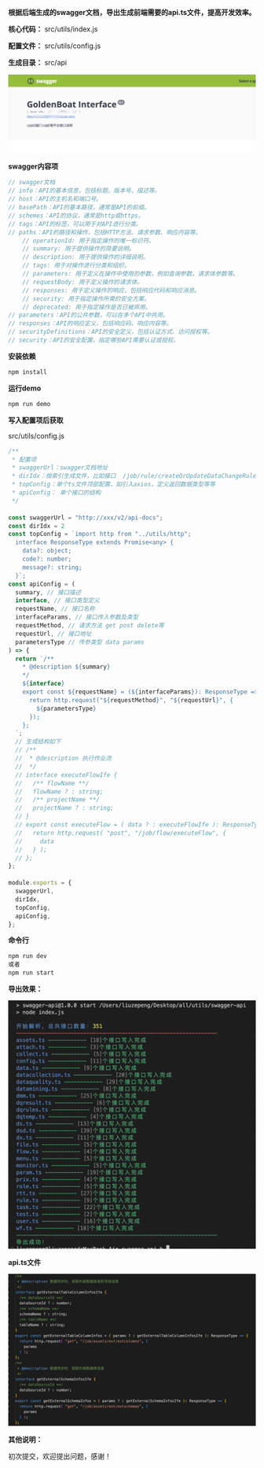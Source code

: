 **根据后端生成的swagger文档，导出生成前端需要的api.ts文件，提高开发效率。**

**核心代码：**  src/utils/index.js

**配置文件：**  src/utils/config.js 

**生成目录：**  src/api

![swagger](./src/assets/swagger.png)

**swagger内容项**

```javascript
// swagger文档
// info：API的基本信息，包括标题、版本号、描述等。
// host：API的主机名和端口号。
// basePath：API的基本路径，通常是API的前缀。
// schemes：API的协议，通常是http或https。
// tags：API的标签，可以用于对API进行分类。
// paths：API的路径和操作，包括HTTP方法、请求参数、响应内容等。
	// operationId: 用于指定操作的唯一标识符。
	// summary: 用于提供操作的简要说明。
	// description: 用于提供操作的详细说明。
	// tags: 用于对操作进行分类和组织。
	// parameters: 用于定义在操作中使用的参数，例如查询参数，请求体参数等。
	// requestBody: 用于定义操作的请求体。
	// responses: 用于定义操作的响应，包括响应代码和响应消息。
	// security: 用于指定操作所需的安全方案。
	// deprecated: 用于指定操作是否已被弃用。
// parameters：API的公共参数，可以在多个API中共用。
// responses：API的响应定义，包括响应码、响应内容等。
// securityDefinitions：API的安全定义，包括认证方式、访问授权等。
// security：API的安全配置，指定哪些API需要认证或授权。
```

**安装依赖**

```bash
npm install
```

**运行demo**

```bash
npm run demo
```

**写入配置项后获取**

src/utils/config.js

```javascript
/**
 * 配置项
 * swaggerUrl：swagger文档地址
 * dirIdx：按索引生成文件，比如接口  /job/rule/createOrUpdateDataChangeRules，根据job生成配置1，根据rule生成配置2
 * topConfig：单个ts文件顶部配置，如引入axios，定义返回数据类型等等
 * apiConfig： 单个接口的结构
 */

const swaggerUrl = "http://xxx/v2/api-docs";
const dirIdx = 2
const topConfig = `import http from "../utils/http";
  interface ResponseType extends Promise<any> {
    data?: object;
    code?: number;
    message?: string;
  }`;
const apiConfig = (
  summary, // 接口描述
  interface, // 接口类型定义
  requestName, // 接口名称
  interfaceParams, // 接口传入参数及类型
  requestMethod, // 请求方法 get post delete等
  requestUrl, // 接口地址
  parametersType // 传参类型 data params
) => {
  return `/**
    * @description ${summary}
    */
    ${interface}
    export const ${requestName} = (${interfaceParams}): ResponseType => {
      return http.request("${requestMethod}", "${requestUrl}", {
        ${parametersType}
      });
    };
  `;
  // 生成结构如下
  // /**
  //  * @description 执行作业流
  //  */
  // interface executeFlowIfe {
  //   /** flowName **/
  //   flowName ? : string;
  //   /** projectName **/
  //   projectName ? : string;
  // }
  // export const executeFlow = ( data ? : executeFlowIfe ): ResponseType => {
  //   return http.request( "post", "/job/flow/executeFlow", {
  //     data
  //   } );
  // };
};

module.exports = {
  swaggerUrl,
  dirIdx,
  topConfig,
  apiConfig,
};
```

**命令行**

```bash
npm run dev
或者
npm run start
```

**导出效果：**

![](./src/assets/res.png)

**api.ts文件**

![](./src/assets/api.png)

**其他说明：**

初次提交，欢迎提出问题，感谢！
